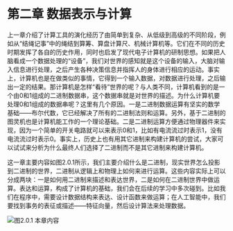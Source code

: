# 第二章 数据表示与计算

上一章介绍了计算工具的演化经历了由简单到复杂、从低级到高级的不同阶段，例如从“结绳记事”中的绳结到算筹、算盘计算尺、机械计算机等。它们在不同的历史时期发挥了各自的历史作用，同时也启发了现代电子计算机的研制思想。如果把人脑看成一个数据处理的“设备”，我们对世界的感知就是这个设备的输入，大脑对输入信息进行处理，之后产生各种决策信息并指挥人的身体进行相应的运动。事实上，计算机也是在做类似的事情，它得到一个输入数据，对数据进行处理，之后输出一定的结果。那计算机是怎样“看待”世界的呢？与人类不同，计算机看到的是一个由0和1组成的二进制数据串，这个数据串就是对世界的描述。为什么计算机要处理0和1组成的数据串呢？这里有几个原因。一是二进制数据运算有坚实的数学基础——布尔代数，它已经解决了所有的二进制法则和运算。另外，基于二进制的图灵机也是计算机能工作的一个理论基础。二是二进制运算方便通过物理器件来实现，因为一个简单的开关电路就可以来表示0和1，比如有电流流过时表示1，没有电流流过时表示0。事实上，历史上也有用其它进制来构建计算机的尝试，大家可以试试来分析为什么最终人们选择了二进制而不是其它进制来构建计算机。

这一章主要内容如图2.0.1所示，我们主要介绍什么是二进制，现实世界怎么投影到二进制的世界，二进制从逻辑上和物理上如何来进行运算。这些内容实际上可以分成两块：一是如何用二进制来描述和表达世界，二是如何在二进制世界中做运算。表达和运算，构成了计算机的基础，我们会在后续的学习中多次碰到。比如我们在程序中，需要设计数据结构来表达、设计函数来做运算；在人工智能中，我们要找到事务的表征或描述——特征向量，然后设计算法来处理数据。

<img src="https://ebook2023.oss-cn-shanghai.aliyuncs.com/图2.0.1%20本章内容.png" alt="图2.0.1 本章内容" loading="lazy" />
